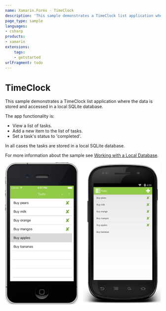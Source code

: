 ```yaml
---
name: Xamarin.Forms - TimeClock
description: 'This sample demonstrates a TimeClock list application where the data is stored and accessed in a local SQLite database (get started)'
page_type: sample
languages:
- csharp
products:
- xamarin
extensions:
    tags:
    - getstarted
urlFragment: todo
---
```

# TimeClock

This sample demonstrates a TimeClock list application where the data is stored and accessed in a local SQLite database.

The app functionality is:

- View a list of tasks.
- Add a new item to the list of tasks.
- Set a task's status to 'completed'.

In all cases the tasks are stored in a local SQLite database.

For more information about the sample see [Working with a Local Database](https://docs.microsoft.com/xamarin/xamarin-forms/data-cloud/data/databases).

![TimeClock application screenshot](Screenshots/01All.png "TimeClock application screenshot")

